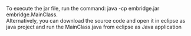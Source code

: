 To execute the jar file, run the command: java -cp embridge.jar embridge.MainClass.  
Alternatively, you can download the source code and open it in eclipse as java project and run the MainClass.java from eclipse as Java application
